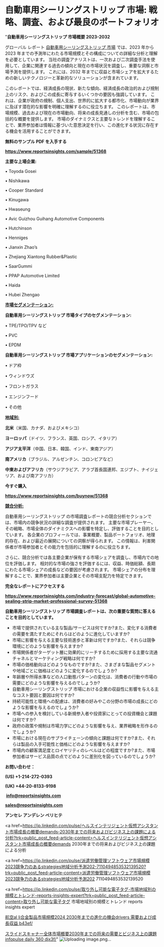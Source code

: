 # 自動車用シーリングストリップ 市場: 戦略、調査、および最良のポートフォリオ

"<strong>自動車用シーリングストリップ 市場概要 2023-2032</strong>

グローバル レポート <a href=https://www.reportsinsights.com/sample/51368>自動車用シーリングストリップ 市場</a> では、2023 年から 2023 年までの予測年にわたる市場規模とその構成についての詳細な分析と理解を必要としています。 当社の調査アナリストは、一次および二次調査手法を使用して、企業に関連する過去の傾向と現在の市場状況を調査し、重要な洞察と市場予測を提供します。 これには、2032 年までに収益と市場シェアを拡大​​するための新しいテクノロジーと革新的なソリューションが含まれています。

このレポートでは、経済成長の現状、新たな傾向、経済成長の政治的および規制上のリスク、およびこの成長に寄与するいくつかの要因も強調しています。 これは、企業が政府の規制、個人支出、世界的に拡大する都市化、市場動向が業界に及ぼす潜在的な影響を明確に理解するのに役立ちます。 このレポートは、市場規模、過去および現在の市場動向、将来の成長見通しの分析を含む、市場の包括的な概要を提供します。 市場のダイナミクスと主要なトレンドを理解することで、業界参加者は情報に基づいた意思決定を行い、この進化する状況に存在する機会を活用することができます。

<strong><b>無料のサンプル PDF を入手する</b></strong>

<a href=https://www.reportsinsights.com/sample/51368><strong><u>https://www.reportsinsights.com/sample/51368</u></strong></a>

<strong>主要な上場企業:</strong>

• Toyoda Gosei

• Nishikawa

• Cooper Standard

• Kinugawa

• Hwaseung

• Avic Guizhou Guihang Automotive Components

• Hutchinson

• Henniges

• Jianxin Zhao’s

• Zhejiang Xiantong Rubber&Plastic

• SaarGummi

• PPAP Automotive Limited

• Haida

• Hubei Zhengao

<strong><u>市場セグメンテーション</u></strong><strong><u>:</u></strong>

<strong>自動車用シーリングストリップ 市場タイプのセグメンテーション:</strong>

• TPE/TPO/TPV など

• PVC

• EPDM

<strong>自動車用シーリングストリップ 市場アプリケーションのセグメンテーション:</strong>

• ドア枠

• ウィンドウズ

• フロントガラス

• エンジンフード

• その他

<strong><u>地域別</u></strong><strong><u>:</u></strong>

<strong>北米</strong>（米国、カナダ、およびメキシコ）

<strong>ヨーロッパ</strong>（ドイツ、フランス、英国、ロシア、イタリア）

<strong>アジア太平洋</strong>（中国、日本、韓国、インド、東南アジア）

<strong>南アメリカ</strong>（ブラジル、アルゼンチン、コロンビアなど）

<strong>中東およびアフリカ</strong>（サウジアラビア、アラブ首長国連邦、エジプト、ナイジェリア、および南アフリカ）

<strong>今すぐ購入</strong>

<a href=https://www.reportsinsights.com/buynow/51368><strong><u>https://www.reportsinsights.com/buynow/51368</u></strong></a>

<strong><u>競合分析:</u></strong>

自動車用シーリングストリップ の市場調査レポートの競合分析セクションでは、市場内の競争状況の詳細な調査が提供されます。 主要な市場プレーヤー、その戦略、市場全体のダイナミクスへの影響を特定し、評価することを目的としています。 各企業のプロフィールでは、事業概要、製品ポートフォリオ、地理的存在、および最近の展開についての洞察が得られます。 この情報は、利害関係者が市場参加者とその能力を包括的に理解するのに役立ちます。

さらに、競合分析では各主要企業が保有する市場シェアを調査し、市場内での地位を評価します。 相対的な市場の強さを評価するには、収益、時価総額、長期にわたる市場シェアの成長などの要因が考慮されます。 市場シェアの分布を理解することで、業界参加者は主要企業とその市場支配力を特定できます。

<strong>完全なレポートにアクセスする</strong>

<a href=https://www.reportsinsights.com/industry-forecast/global-automotive-sealing-strip-market-professional-survey-51368><strong><u><b>https://www.reportsinsights.com/industry-forecast/global-automotive-sealing-strip-market-professional-survey-51368</b></u></strong></a>

<strong><b>自動車用シーリングストリップ 市場調査レポートは、次の重要な質問に答えることを目的としています。</b></strong>
<ul>
  <li>市場で提供されている主な製品/サービスは何ですか?また、変化する消費者の需要を満たすためにそれらはどのように進化していますか?</li>
  <li>市場に影響を与える主要な技術進歩と革新は何ですか?また、それらは競争環境にどのような影響を与えますか?</li>
  <li>市場関係者がターゲット層に効果的にリーチするために採用する主要な流通チャネルとマーケティング戦略は何ですか?</li>
  <li>市場の価格動向はどのようなものですか?また、さまざまな製品セグメントや地域ごとに価格はどのように変化するのでしょうか?</li>
  <li>年齢層や所得水準などの人口動態パターンの変化は、消費者の行動や市場の需要にどのような影響を与えるのでしょうか?</li>
  <li>自動車用シーリングストリップ 市場における企業の収益性に影響を与える主なコスト要因と要因は何ですか?</li>
  <li>持続可能性と環境への配慮は、消費者の好みやこの分野の市場の成長にどのような影響を与えるのでしょうか?</li>
  <li>市場への参入を検討している新規参入者や投資家にとっての投資機会と課題は何ですか?</li>
  <li>政府の政策や規制は市場力学にどのような影響を与え、業界戦略を形作るのでしょうか?</li>
  <li>市場における現在のサプライチェーンの傾向と課題は何ですか?また、それらは製品の入手可能性と価格にどのような影響を与えますか?</li>
  <li>市場内の顧客満足度とロイヤリティのレベルはどの程度ですか?また、市場参加者はサービス品質の点でどのように差別化を図っているのでしょうか?</li>
</ul>
<strong>お問い合わせ：</strong>

<strong>(US) +1-214-272-0393</strong>

<strong>(UK) +44-20-8133-9198</strong>

<strong> </strong><a href=info@reportsinsights.com><strong><u>info@reportsinsights.com</u></strong></a>

<a href=sales@reportsinsights.com><strong><u>sales@reportsinsights.com</u></strong></a>

<strong>アンセレ アンデレン ベリヒテ</strong>

<a href=https://jp.linkedin.com/pulse/ヘルスインテリジェント仮想アシスタント市場成長の概要demands-2030年までの将来およびビジネス上の課題による分析?trk=public_post_feed-article-content>ヘルスインテリジェント仮想アシスタント市場成長の概要demands 2030年までの将来およびビジネス上の課題による分析</a>

<a href=https://jp.linkedin.com/pulse/派遣労働管理ソフトウェア市場規模2023競争力のあるstrategies地域分析予測202-7110494853532139520?trk=public_post_feed-article-content>派遣労働管理ソフトウェア市場規模2023競争力のあるstrategies地域分析予測202 7110494853532139520</a>

<a href=https://jp.linkedin.com/pulse/取り外し可能な電子タグ-市場地域別の規模とトレンド-reports-insights-expert?trk=public_post_feed-article-content>取り外し可能な電子タグ 市場地域別の規模とトレンド reports insights expert</a>

<a href=https://www.linkedin.com/pulse/航空al-li合金製品市場規模2024-2030年までの進化の機会drivers-需要および成長収益-b43ef/>航空al li合金製品市場規模2024 2030年までの進化の機会drivers 需要および成長収益 b43ef/</a>

<a href=https://www.linkedin.com/pulse/スライドスキャナー全体市場概要2030年までの将来の需要とビジネス上の課題-infopulse-daily-360-djx3f/>スライドスキャナー全体市場概要2030年までの将来の需要とビジネス上の課題 infopulse daily 360 djx3f/</a>"
![Uploading image.png…]()
